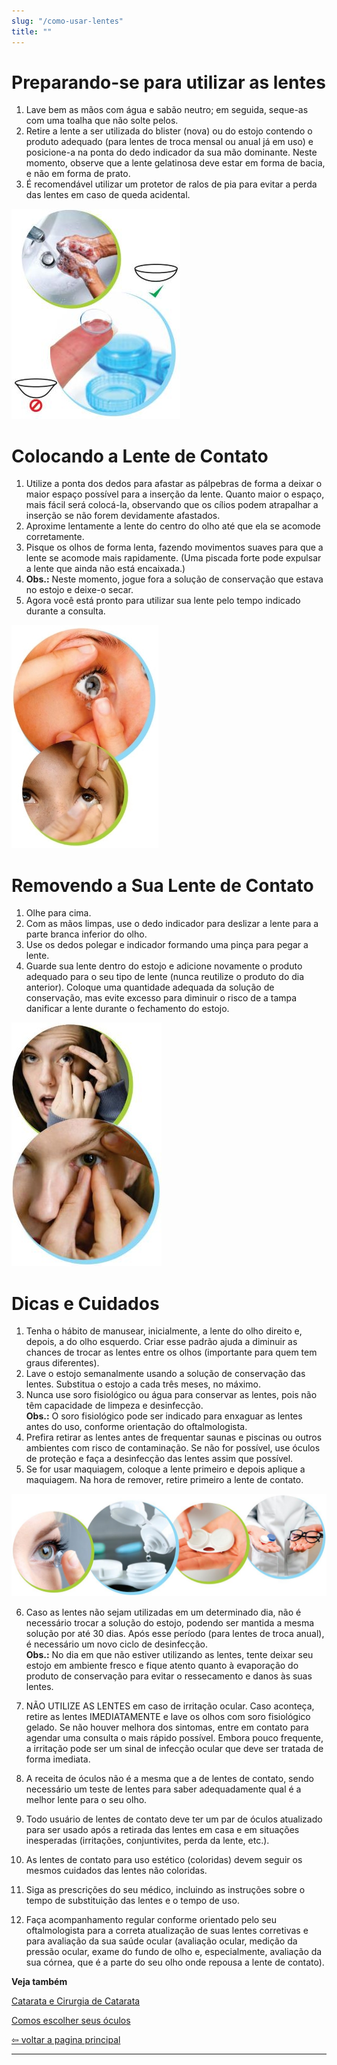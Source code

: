 ```yaml
---
slug: "/como-usar-lentes"
title: ""
---
```


<div class="row">
  <h1 class="title">Preparando-se para utilizar as lentes</h1>
  <div class="col text-column">
    <ol>
      <li>Lave bem as mãos com água e sabão neutro; em seguida, seque-as com uma toalha que não solte pelos.</li>
      <li>Retire a lente a ser utilizada do blister (nova) ou do estojo contendo o produto adequado (para lentes de troca mensal ou anual já em uso) e posicione-a na ponta do dedo indicador da sua mão dominante. Neste momento, observe que a lente gelatinosa deve estar em forma de bacia, e não em forma de prato.</li>
      <li>É recomendável utilizar um protetor de ralos de pia para evitar a perda das lentes em caso de queda acidental.</li>
    </ol>
  </div>
  <div class="col image-column">
    <img src="./preparando-lentes/1.jpeg" alt="Preparando-se para utilizar as lentes" />
  </div>
</div>

<div class="row">
  <h1 class="title">Colocando a Lente de Contato</h1>
  <div class="col text-column">
    <ol>
      <li>Utilize a ponta dos dedos para afastar as pálpebras de forma a deixar o maior espaço possível para a inserção da lente. Quanto maior o espaço, mais fácil será colocá-la, observando que os cílios podem atrapalhar a inserção se não forem devidamente afastados.</li>
      <li>Aproxime lentamente a lente do centro do olho até que ela se acomode corretamente.</li>
      <li>Pisque os olhos de forma lenta, fazendo movimentos suaves para que a lente se acomode mais rapidamente. (Uma piscada forte pode expulsar a lente que ainda não está encaixada.)</li>
      <li><strong>Obs.:</strong> Neste momento, jogue fora a solução de conservação que estava no estojo e deixe-o secar.</li>
      <li>Agora você está pronto para utilizar sua lente pelo tempo indicado durante a consulta.</li>
    </ol>
  </div>
  <div class="col image-column">
    <img src="./preparando-lentes/2.jpeg" alt="Inserindo a lente de contato" />
  </div>
</div>

<div class="row">
  <h1 class="title">Removendo a Sua Lente de Contato</h2>
  <div class="col text-column">
    <ol>
      <li>Olhe para cima.</li>
      <li>Com as mãos limpas, use o dedo indicador para deslizar a lente para a parte branca inferior do olho.</li>
      <li>Use os dedos polegar e indicador formando uma pinça para pegar a lente.</li>
      <li>Guarde sua lente dentro do estojo e adicione novamente o produto adequado para o seu tipo de lente (nunca reutilize o produto do dia anterior). Coloque uma quantidade adequada da solução de conservação, mas evite excesso para diminuir o risco de a tampa danificar a lente durante o fechamento do estojo.</li>
    </ol>
  </div>
  <div class="col image-column">
    <img src="./preparando-lentes/3.jpeg" alt="Removendo a lente de contato" />
  </div>
</div>

<h1 class="title">Dicas e Cuidados</h1>

1. Tenha o hábito de manusear, inicialmente, a lente do olho direito e, depois, a do olho esquerdo. Criar esse padrão ajuda a diminuir as chances de trocar as lentes entre os olhos (importante para quem tem graus diferentes).  
2. Lave o estojo semanalmente usando a solução de conservação das lentes. Substitua o estojo a cada três meses, no máximo.  
3. Nunca use soro fisiológico ou água para conservar as lentes, pois não têm capacidade de limpeza e desinfecção. <br>**Obs.:** O soro fisiológico pode ser indicado para enxaguar as lentes antes do uso, conforme orientação do oftalmologista.  
4. Prefira retirar as lentes antes de frequentar saunas e piscinas ou outros ambientes com risco de contaminação. Se não for possível, use óculos de proteção e faça a desinfecção das lentes assim que possível.  
5. Se for usar maquiagem, coloque a lente primeiro e depois aplique a maquiagem. Na hora de remover, retire primeiro a lente de contato.

![.](./preparando-lentes/4.jpeg)

6. Caso as lentes não sejam utilizadas em um determinado dia, não é necessário trocar a solução do estojo, podendo ser mantida a mesma solução por até 30 dias. Após esse período (para lentes de troca anual), é necessário um novo ciclo de desinfecção.<br>**Obs.:** No dia em que não estiver utilizando as lentes, tente deixar seu estojo em ambiente fresco e fique atento quanto à evaporação do produto de conservação para evitar o ressecamento e danos às suas lentes.  

7. NÃO UTILIZE AS LENTES em caso de irritação ocular. Caso aconteça, retire as lentes IMEDIATAMENTE e lave os olhos com soro fisiológico gelado. Se não houver melhora dos sintomas, entre em contato para agendar uma consulta o mais rápido possível. Embora pouco frequente, a irritação pode ser um sinal de infecção ocular que deve ser tratada de forma imediata.  

8. A receita de óculos não é a mesma que a de lentes de contato, sendo necessário um teste de lentes para saber adequadamente qual é a melhor lente para o seu olho.  

9. Todo usuário de lentes de contato deve ter um par de óculos atualizado para ser usado após a retirada das lentes em casa e em situações inesperadas (irritações, conjuntivites, perda da lente, etc.).  

10. As lentes de contato para uso estético (coloridas) devem seguir os mesmos cuidados das lentes não coloridas.  

11. Siga as prescrições do seu médico, incluindo as instruções sobre o tempo de substituição das lentes e o tempo de uso.  

12. Faça acompanhamento regular conforme orientado pelo seu oftalmologista para a correta atualização de suas lentes corretivas e para avaliação da sua saúde ocular (avaliação ocular, medição da pressão ocular, exame do fundo de olho e, especialmente, avaliação da sua córnea, que é a parte do seu olho onde repousa a lente de contato).  

**Veja também**  

[Catarata e Cirurgia de Catarata](/dica-catarata-cirurgia)

 [Comos escolher seus óculos](/dica-oculos)

 [⇦ voltar a pagina principal](/)

 ---------------------------------------------------------------------------------------------------
